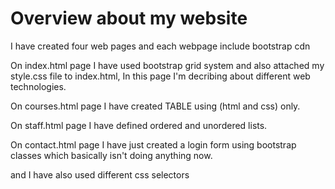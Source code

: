 # Overview about my website
I have created four web pages and each webpage include bootstrap cdn

On index.html page I have used bootstrap grid system and also attached my style.css file to index.html, In this page I'm decribing about different web technologies.

On courses.html page I have created TABLE using (html and css) only.

On staff.html page I have defined ordered and unordered lists.

On contact.html page I have just created a login form using bootstrap classes which basically isn't doing anything now.


and I have also used different css selectors